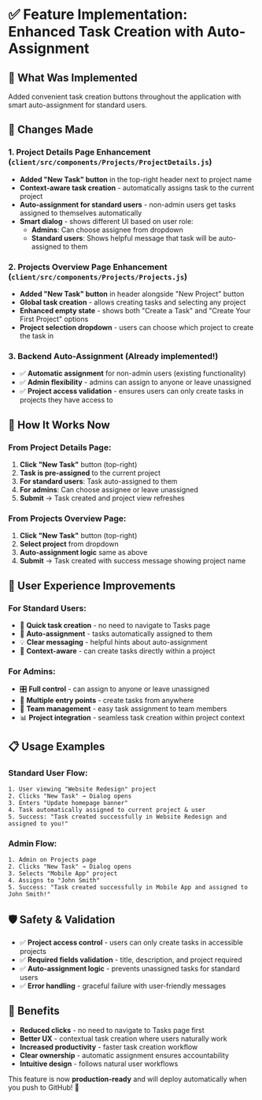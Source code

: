 # ✅ Feature Implementation: Enhanced Task Creation with Auto-Assignment

## 🎯 **What Was Implemented**
Added convenient task creation buttons throughout the application with smart auto-assignment for standard users.

## 🔧 **Changes Made**

### 1. **Project Details Page Enhancement** (`client/src/components/Projects/ProjectDetails.js`)
- **Added "New Task" button** in the top-right header next to project name
- **Context-aware task creation** - automatically assigns task to the current project
- **Auto-assignment for standard users** - non-admin users get tasks assigned to themselves automatically
- **Smart dialog** - shows different UI based on user role:
  - **Admins**: Can choose assignee from dropdown
  - **Standard users**: Shows helpful message that task will be auto-assigned to them

### 2. **Projects Overview Page Enhancement** (`client/src/components/Projects/Projects.js`)
- **Added "New Task" button** in header alongside "New Project" button
- **Global task creation** - allows creating tasks and selecting any project
- **Enhanced empty state** - shows both "Create a Task" and "Create Your First Project" options
- **Project selection dropdown** - users can choose which project to create the task in

### 3. **Backend Auto-Assignment** (Already implemented!)
- ✅ **Automatic assignment** for non-admin users (existing functionality)
- ✅ **Admin flexibility** - admins can assign to anyone or leave unassigned
- ✅ **Project access validation** - ensures users can only create tasks in projects they have access to

## 🚀 **How It Works Now**

### **From Project Details Page:**
1. **Click "New Task"** button (top-right)
2. **Task is pre-assigned** to the current project
3. **For standard users**: Task auto-assigned to them
4. **For admins**: Can choose assignee or leave unassigned
5. **Submit** → Task created and project view refreshes

### **From Projects Overview Page:**
1. **Click "New Task"** button (top-right)
2. **Select project** from dropdown
3. **Auto-assignment logic** same as above
4. **Submit** → Task created with success message showing project name

## 🎨 **User Experience Improvements**

### **For Standard Users:**
- 🎯 **Quick task creation** - no need to navigate to Tasks page
- 🔄 **Auto-assignment** - tasks automatically assigned to them
- 💡 **Clear messaging** - helpful hints about auto-assignment
- 📍 **Context-aware** - can create tasks directly within a project

### **For Admins:**
- 🎛️ **Full control** - can assign to anyone or leave unassigned
- 🚀 **Multiple entry points** - create tasks from anywhere
- 👥 **Team management** - easy task assignment to team members
- 📊 **Project integration** - seamless task creation within project context

## 📋 **Usage Examples**

### **Standard User Flow:**
```
1. User viewing "Website Redesign" project
2. Clicks "New Task" → Dialog opens
3. Enters "Update homepage banner"
4. Task automatically assigned to current project & user
5. Success: "Task created successfully in Website Redesign and assigned to you!"
```

### **Admin Flow:**
```
1. Admin on Projects page
2. Clicks "New Task" → Dialog opens  
3. Selects "Mobile App" project
4. Assigns to "John Smith"
5. Success: "Task created successfully in Mobile App and assigned to John Smith!"
```

## 🛡️ **Safety & Validation**
- ✅ **Project access control** - users can only create tasks in accessible projects
- ✅ **Required fields validation** - title, description, and project required
- ✅ **Auto-assignment logic** - prevents unassigned tasks for standard users
- ✅ **Error handling** - graceful failure with user-friendly messages

## 🎉 **Benefits**
- **Reduced clicks** - no need to navigate to Tasks page first
- **Better UX** - contextual task creation where users naturally work
- **Increased productivity** - faster task creation workflow
- **Clear ownership** - automatic assignment ensures accountability
- **Intuitive design** - follows natural user workflows

This feature is now **production-ready** and will deploy automatically when you push to GitHub! 🚀
